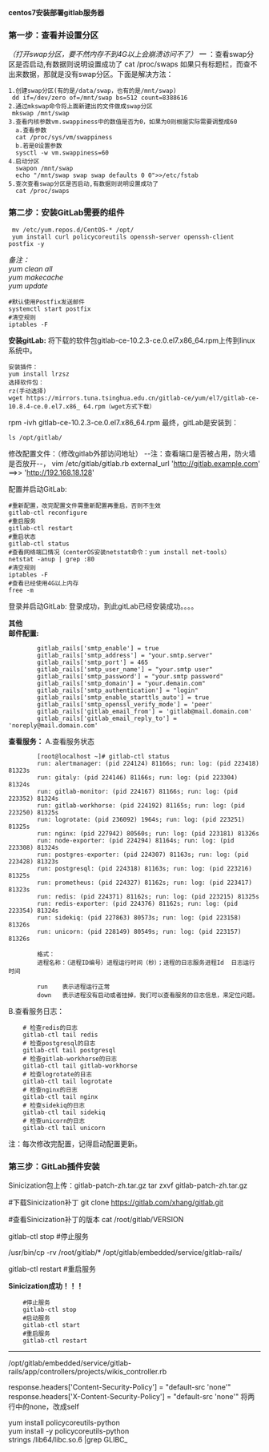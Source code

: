  **centos7安装部署gitlab服务器** 

### 第一步：查看并设置分区
 _（打开swap分区，要不然内存不到4G以上会崩溃访问不了）_ 
 **一** ：查看swap分区是否启动,有数据则说明设置成功了
cat /proc/swaps
如果只有标题栏，而查不出来数据，那就是没有swap分区。下面是解决方法：

    1.创建swap分区(有的是/data/swap，也有的是/mnt/swap)
     dd if=/dev/zero of=/mnt/swap bs=512 count=8388616
    2.通过mkswap命令将上面新建出的文件做成swap分区
     mkswap /mnt/swap
    3.查看内核参数vm.swappiness中的数值是否为0，如果为0则根据实际需要调整成60
      a.查看参数
      cat /proc/sys/vm/swappiness
      b.若是0设置参数
      sysctl -w vm.swappiness=60           
    4.启动分区
      swapon /mnt/swap
      echo "/mnt/swap swap swap defaults 0 0">>/etc/fstab
    5.查次查看swap分区是否启动,有数据则说明设置成功了
      cat /proc/swaps
### 第二步：安装GitLab需要的组件
     mv /etc/yum.repos.d/CentOS-* /opt/
     yum install curl policycoreutils openssh-server openssh-client postfix -y
 _备注：_                               
_yum clean all            
yum makecache            
yum update_ 

    #默认使用Postfix发送邮件
    systemctl start postfix
    #清空规则
    iptables -F  
     
 **安装gitLab:** 
将下载的软件包gitlab-ce-10.2.3-ce.0.el7.x86_64.rpm上传到linux系统中。

    安装插件：
    yum install lrzsz
    选择软件包：
    rz(手动选择)
    wget https://mirrors.tuna.tsinghua.edu.cn/gitlab-ce/yum/el7/gitlab-ce-10.8.4-ce.0.el7.x86_ 64.rpm（wget方式下载）
 
rpm -ivh gitlab-ce-10.2.3-ce.0.el7.x86_64.rpm
最终，gitLab是安装到：

    ls /opt/gitlab/

修改配置文件：（修改gitlab外部访问地址）
--注：查看端口是否被占用，防火墙是否放开--，
    vim /etc/gitlab/gitlab.rb
    external_url 'http://gitlab.example.com'
    ==>>         'http://192.168.18.128'

配置并启动GitLab:

    #重新配置，改完配置文件需重新配置再重启，否则不生效
    gitlab-ctl reconfigure    
    #重启服务
    gitlab-ctl restart        
    #重启状态 
    gitlab-ctl status  
    #查看网络端口情况（centerOS安装netstat命令：yum install net-tools）       
    netstat -anup | grep :80
    #清空规则
    iptables -F
    #查看已经使用4G以上内存
    free -m

登录并启动GitLab:
登录成功，到此gitLab已经安装成功。。。。
 
 ****其他****  
 **邮件配置:** 

            gitlab_rails['smtp_enable'] = true
            gitlab_rails['smtp_address'] = "your.smtp.server"
            gitlab_rails['smtp_port'] = 465
            gitlab_rails['smtp_user_name'] = "your.smtp user"
            gitlab_rails['smtp_password'] = "your.smtp password"
            gitlab_rails['smtp_domain'] = "your.demain.com"
            gitlab_rails['smtp_authentication'] = "login"
            gitlab_rails['smtp_enable_starttls_auto'] = true
            gitlab_rails['smtp_openssl_verify_mode'] = 'peer'
            gitlab_rails['gitlab_email_from'] = 'gitlab@mail.domain.com'
            gitlab_rails['gitlab_email_reply_to'] = 'noreply@mail.domain.com'


 **查看服务：** 
A.查看服务状态

            [root@localhost ~]# gitlab-ctl status
            run: alertmanager: (pid 224124) 81166s; run: log: (pid 223418) 81323s
            run: gitaly: (pid 224146) 81166s; run: log: (pid 223304) 81324s
            run: gitlab-monitor: (pid 224167) 81166s; run: log: (pid 223352) 81324s
            run: gitlab-workhorse: (pid 224192) 81165s; run: log: (pid 223250) 81325s
            run: logrotate: (pid 236092) 1964s; run: log: (pid 223251) 81325s
            run: nginx: (pid 227942) 80560s; run: log: (pid 223181) 81326s
            run: node-exporter: (pid 224294) 81164s; run: log: (pid 223308) 81324s
            run: postgres-exporter: (pid 224307) 81163s; run: log: (pid 223428) 81323s
            run: postgresql: (pid 224318) 81163s; run: log: (pid 223216) 81325s
            run: prometheus: (pid 224327) 81162s; run: log: (pid 223417) 81323s
            run: redis: (pid 224371) 81162s; run: log: (pid 223215) 81325s
            run: redis-exporter: (pid 224376) 81162s; run: log: (pid 223354) 81324s
            run: sidekiq: (pid 227863) 80573s; run: log: (pid 223158) 81326s
            run: unicorn: (pid 228149) 80549s; run: log: (pid 223157) 81326s
             
            格式：
            进程名称：（进程ID编号）进程运行时间（秒）；进程的日志服务进程Id  日志运行时间
             
            run    表示进程运行正常
            down   表示进程没有启动或者挂掉，我们可以查看服务的日志信息，来定位问题。


B.查看服务日志：

        # 检查redis的日志
        gitlab-ctl tail redis
        # 检查postgresql的日志
        gitlab-ctl tail postgresql
        # 检查gitlab-workhorse的日志
        gitlab-ctl tail gitlab-workhorse
        # 检查logrotate的日志
        gitlab-ctl tail logrotate
        # 检查nginx的日志
        gitlab-ctl tail nginx
        # 检查sidekiq的日志
        gitlab-ctl tail sidekiq
        # 检查unicorn的日志
        gitlab-ctl tail unicorn

注：每次修改完配置，记得启动配置更新。



### 第三步：GitLab插件安装

Sinicization包上传：gitlab-patch-zh.tar.gz
tar zxvf gitlab-patch-zh.tar.gz

#下载Sinicization补丁
git clone https://gitlab.com/xhang/gitlab.git

#查看Sinicization补丁的版本
cat /root/gitlab/VERSION

gitlab-ctl stop    #停止服务

/usr/bin/cp -rv   /root/gitlab/*   /opt/gitlab/embedded/service/gitlab-rails/

gitlab-ctl restart    #重启服务

 **Sinicization成功！！！** 

        #停止服务
        gitlab-ctl stop    
        #启动服务
        gitlab-ctl start    
        #重启服务
        gitlab-ctl restart
------------------------------------------------------------------------------------------
	
/opt/gitlab/embedded/service/gitlab-rails/app/controllers/projects/wikis_controller.rb

response.headers['Content-Security-Policy'] = "default-src 'none'"
response.headers['X-Content-Security-Policy'] = "default-src 'none'"
将两行中的none，改成self
 	
yum install policycoreutils-python            
yum install -y policycoreutils-python	
strings /lib64/libc.so.6 |grep GLIBC_

    
  
